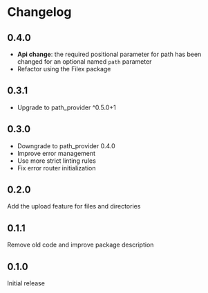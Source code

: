 # Changelog

## 0.4.0

- **Api change**: the required positional parameter for path has been changed for an optional named `path` parameter
- Refactor using the Filex package

## 0.3.1

- Upgrade to path_provider ^0.5.0+1

## 0.3.0

- Downgrade to path_provider 0.4.0
- Improve error management
- Use more strict linting rules
- Fix error router initialization

## 0.2.0

Add the upload feature for files and directories

## 0.1.1

Remove old code and improve package description

## 0.1.0

Initial release